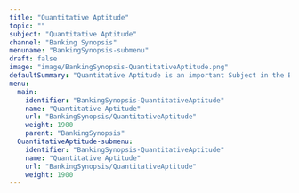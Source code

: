 ```yaml
---
title: "Quantitative Aptitude"
topic: ""
subject: "Quantitative Aptitude"
channel: "Banking Synopsis"
menuname: "BankingSynopsis-submenu"
draft: false
image: "image/BankingSynopsis-QuantitativeAptitude.png"
defaultSummary: "Quantitative Aptitude is an important Subject in the Banking Synopsis course.  Please review all the topics and associated testing material to perform well on the Banking Synopsis related Exams."
menu:
  main:
    identifier: "BankingSynopsis-QuantitativeAptitude"
    name: "Quantitative Aptitude"
    url: "BankingSynopsis/QuantitativeAptitude"
    weight: 1900
    parent: "BankingSynopsis"
  QuantitativeAptitude-submenu:
    identifier: "BankingSynopsis-QuantitativeAptitude"
    name: "Quantitative Aptitude"
    url: "BankingSynopsis/QuantitativeAptitude"
    weight: 1900
---
```
















